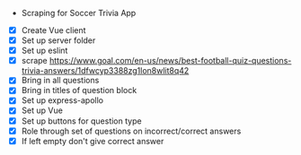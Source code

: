* Scraping for Soccer Trivia App

* [X] Create Vue client
* [X] Set up server folder
* [X] Set up eslint
* [X] scrape https://www.goal.com/en-us/news/best-football-quiz-questions-trivia-answers/1dfwcyp3388zg1lon8wlit8q42
* [X] Bring in all questions
* [X] Bring in titles of question block
* [X] Set up express-apollo
* [X] Set up Vue
* [X] Set up buttons for question type
* [X] Role through set of questions on incorrect/correct answers
* [X] If left empty don't give correct answer
